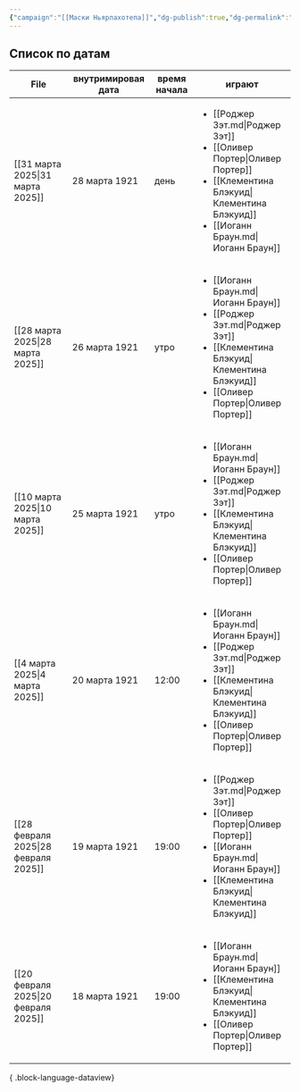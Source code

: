 ```yaml
---
{"campaign":"[[Маски Ньярлахотепа]]","dg-publish":true,"dg-permalink":"masks-of-nyarlathotep-journal","aliases":["Дневник Masks of Nyarlathotep"],"permalink":"/masks-of-nyarlathotep-journal/","dgPassFrontmatter":true}
---
```



## Список по датам
  | File                                    | внутримировая дата | время начала | играют                                                                                                                                                                                    |
| --------------------------------------- | ------------------ | ------------ | ----------------------------------------------------------------------------------------------------------------------------------------------------------------------------------------- |
| [[31 марта 2025\|31 марта 2025]]     | 28 марта 1921      | день         | <ul><li>[[Роджер Зэт.md\\|Роджер Зэт]]</li><li>[[Оливер Портер\\|Оливер Портер]]</li><li>[[Клементина Блэкуид\\|Клементина Блэкуид]]</li><li>[[Иоганн Браун.md\\|Иоганн Браун]]</li></ul> |
| [[28 марта 2025\|28 марта 2025]]     | 26 марта 1921      | утро         | <ul><li>[[Иоганн Браун.md\\|Иоганн Браун]]</li><li>[[Роджер Зэт.md\\|Роджер Зэт]]</li><li>[[Клементина Блэкуид\\|Клементина Блэкуид]]</li><li>[[Оливер Портер\\|Оливер Портер]]</li></ul> |
| [[10 марта 2025\|10 марта 2025]]     | 25 марта 1921      | утро         | <ul><li>[[Иоганн Браун.md\\|Иоганн Браун]]</li><li>[[Роджер Зэт.md\\|Роджер Зэт]]</li><li>[[Клементина Блэкуид\\|Клементина Блэкуид]]</li><li>[[Оливер Портер\\|Оливер Портер]]</li></ul> |
| [[4 марта 2025\|4 марта 2025]]       | 20 марта 1921      | 12:00        | <ul><li>[[Иоганн Браун.md\\|Иоганн Браун]]</li><li>[[Роджер Зэт.md\\|Роджер Зэт]]</li><li>[[Клементина Блэкуид\\|Клементина Блэкуид]]</li><li>[[Оливер Портер\\|Оливер Портер]]</li></ul> |
| [[28 февраля 2025\|28 февраля 2025]] | 19 марта 1921      | 19:00        | <ul><li>[[Роджер Зэт.md\\|Роджер Зэт]]</li><li>[[Оливер Портер\\|Оливер Портер]]</li><li>[[Иоганн Браун.md\\|Иоганн Браун]]</li><li>[[Клементина Блэкуид\\|Клементина Блэкуид]]</li></ul> |
| [[20 февраля 2025\|20 февраля 2025]] | 18 марта 1921      | 19:00        | <ul><li>[[Иоганн Браун.md\\|Иоганн Браун]]</li><li>[[Клементина Блэкуид\\|Клементина Блэкуид]]</li><li>[[Оливер Портер\\|Оливер Портер]]</li></ul>                                        |

{ .block-language-dataview}
  